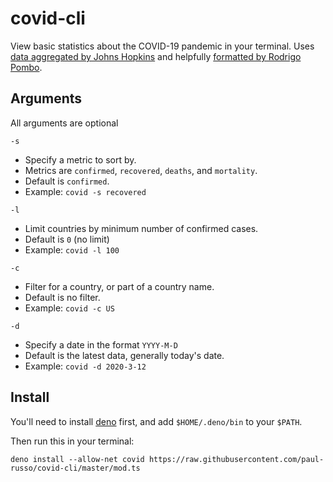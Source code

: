 # covid-cli

View basic statistics about the COVID-19 pandemic in your terminal. Uses [data aggregated by Johns Hopkins](https://github.com/CSSEGISandData/COVID-19) and helpfully [formatted by Rodrigo Pombo](https://github.com/pomber/covid19).

## Arguments

All arguments are optional

`-s`
- Specify a metric to sort by.
- Metrics are `confirmed`, `recovered`, `deaths`, and `mortality`.
- Default is `confirmed`.
- Example: `covid -s recovered`

`-l`
- Limit countries by minimum number of confirmed cases.
- Default is `0` (no limit)
- Example: `covid -l 100`

`-c`
- Filter for a country, or part of a country name.
- Default is no filter.
- Example: `covid -c US`

`-d`
- Specify a date in the format `YYYY-M-D`
- Default is the latest data, generally today's date.
- Example: `covid -d 2020-3-12`

## Install

You'll need to install [deno](https://deno.land/) first, and add `$HOME/.deno/bin` to your `$PATH`.

Then run this in your terminal:

```
deno install --allow-net covid https://raw.githubusercontent.com/paul-russo/covid-cli/master/mod.ts
```
